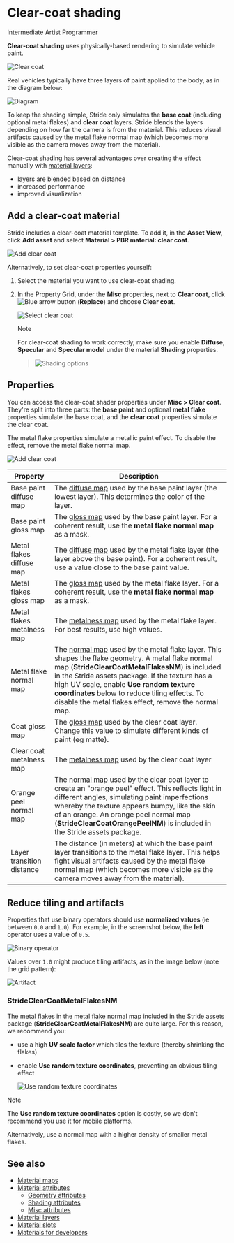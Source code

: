 # Clear-coat shading

<span class="badge text-bg-primary">Intermediate</span>
<span class="badge text-bg-success">Artist</span>
<span class="badge text-bg-success">Programmer</span>

**Clear-coat shading** uses physically-based rendering to simulate vehicle paint.

![Clear coat](media/clear-coat-2.jpg)

Real vehicles typically have three layers of paint applied to the body, as in the diagram below:

![Diagram](media/paint-layers.png)

To keep the shading simple, Stride only simulates the **base coat** (including optional metal flakes) and **clear coat** layers. Stride blends the layers depending on how far the camera is from the material. This reduces visual artifacts caused by the metal flake normal map (which becomes more visible as the camera moves away from the material).

Clear-coat shading has several advantages over creating the effect manually with [material layers](material-layers.md):

* layers are blended based on distance
* increased performance
* improved visualization

## Add a clear-coat material

Stride includes a clear-coat material template. To add it, in the **Asset View**, click **Add asset** and select **Material > PBR material: clear coat**.

![Add clear coat](media/add-clear-coat.png)

Alternatively, to set clear-coat properties yourself:

1. Select the material you want to use clear-coat shading.

2. In the Property Grid, under the **Misc** properties, next to **Clear coat**, click ![Blue arrow button](~/manual/game-studio/media/blue-arrow-icon.png) (**Replace**) and choose **Clear coat**.

    ![Select clear coat](media/select-clear-coat.png)

    >[!Note]
    >For clear-coat shading to work correctly, make sure you enable **Diffuse**, **Specular** and **Specular model** under the material **Shading** properties.
    
    >![Shading options](media/enable-shading-options.png)

## Properties

You can access the clear-coat shader properties under **Misc > Clear coat**. They're split into three parts: the **base paint** and optional **metal flake** properties simulate the base coat, and the **clear coat** properties simulate the clear coat. 

The metal flake properties simulate a metallic paint effect. To disable the effect, remove the metal flake normal map.

![Add clear coat](media/clear-coat-properties.png)

| Property | Description 
|------------------------------|----------
| Base paint diffuse map  |  The [diffuse map](shading-attributes.md) used by the base paint layer (the lowest  layer). This determines the color of the layer.
| Base paint gloss map |  The [gloss map](geometry-attributes.md) used by the base paint layer. For a coherent result, use the **metal flake normal map** as a mask.         
| Metal flakes diffuse map  |  The [diffuse map](shading-attributes.md) used by the metal flake layer (the layer above the base paint). For a coherent result, use a value close to the base paint value.
| Metal flakes gloss map | The [gloss map](geometry-attributes.md) used by the metal flake layer. For a coherent result, use the **metal flake normal map** as a mask. 
| Metal flakes metalness map | The [metalness map](shading-attributes.md) used by the metal flake layer. For best results, use high values.
| Metal flake normal map  | The [normal map](../textures/normal-maps.md) used by the metal flake layer. This shapes the flake geometry. A metal flake normal map  (**StrideClearCoatMetalFlakesNM**) is included in the Stride assets package. If the texture has a high UV scale, enable **Use random texture coordinates** below to reduce tiling effects. To disable the metal flakes effect, remove the normal map.
| Coat gloss map  | The [gloss map](geometry-attributes.md) used by the clear coat layer. Change this value to simulate different kinds of paint (eg matte).
| Clear coat metalness map  | The [metalness map](shading-attributes.md) used by the clear coat layer
| Orange peel normal map  | The [normal map](../textures/normal-maps.md) used by the clear coat layer to create an "orange peel" effect. This reflects light in different angles, simulating paint imperfections whereby the texture appears bumpy, like the skin of an orange. An orange peel normal map (**StrideClearCoatOrangePeelNM**) is included in the Stride assets package.
| Layer transition distance  | The distance (in meters) at which the base paint layer transitions to the metal flake layer. This helps fight visual artifacts caused by the metal flake normal map (which becomes more visible as the camera moves away from the material).

## Reduce tiling and artifacts

Properties that use binary operators should use **normalized values** (ie between `0.0` and `1.0`). For example, in the screenshot below, the **left** operator uses a value of `0.5`.

![Binary operator](media/clear-coat-binary-operator.png)

Values over `1.0` might produce tiling artifacts, as in the image below (note the grid pattern):

![Artifact](media/clear-coat-artifact1.jpg)

### StrideClearCoatMetalFlakesNM

The metal flakes in the metal flake normal map included in the Stride assets package (**StrideClearCoatMetalFlakesNM**) are quite large. For this reason, we recommend you: 

* use a high **UV scale factor** which tiles the texture (thereby shrinking the flakes) 

* enable **Use random texture coordinates**, preventing an obvious tiling effect

    ![Use random texture coordinates](media/use-random-texture-coordinates.png)

>[!Note]
>The **Use random texture coordinates** option is costly, so we don't recommend you use it for mobile platforms.

Alternatively, use a normal map with a higher density of smaller metal flakes.

## See also

* [Material maps](material-maps.md)
* [Material attributes](material-attributes.md)
    * [Geometry attributes](geometry-attributes.md)
    * [Shading attributes](shading-attributes.md)
    * [Misc attributes](misc-attributes.md)
* [Material layers](material-layers.md)
* [Material slots](material-slots.md)
* [Materials for developers](materials-for-developers.md)